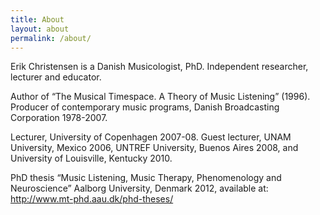 ```yaml
---
title: About
layout: about
permalink: /about/
---
```


Erik Christensen is a Danish Musicologist, PhD. Independent researcher, lecturer and educator. 

Author of “The Musical Timespace. A Theory of Music Listening” (1996). Producer of contemporary music programs, Danish Broadcasting Corporation 1978-2007.

Lecturer, University of Copenhagen 2007-08. Guest lecturer, UNAM University, Mexico 2006, UNTREF University, Buenos Aires 2008, and University of Louisville, Kentucky 2010. 

PhD thesis “Music Listening, Music Therapy, Phenomenology and Neuroscience” Aalborg University, Denmark 2012, available at: 
http://www.mt-phd.aau.dk/phd-theses/
